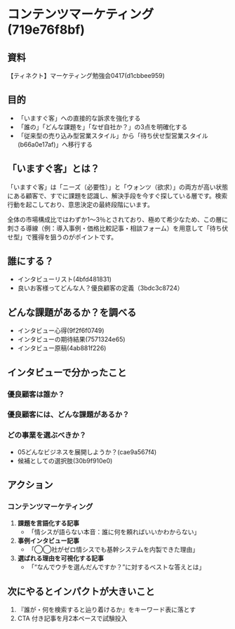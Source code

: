 # コンテンツマーケティング(719e76f8bf)
## 資料
【ティネクト】マーケティング勉強会0417(d1cbbee959)

## 目的
- 「いますぐ客」への直接的な訴求を強化する
- 「誰の」「どんな課題を」「なぜ自社か？」の3点を明確化する
- 「従来型の売り込み型営業スタイル」から「待ち伏せ型営業スタイル(b66a0e17af)」へ移行する

## 「いますぐ客」とは？
「いますぐ客」は「ニーズ（必要性）」と「ウォンツ（欲求）」の両方が高い状態にある顧客で、すでに課題を認識し、解決手段を今すぐ探している層です。検索行動を起こしており、意思決定の最終段階にいます。

全体の市場構成比ではわずか1〜3％とされており、極めて希少なため、この層に刺さる導線（例：導入事例・価格比較記事・相談フォーム）を用意して「待ち伏せ型」で獲得を狙うのがポイントです。

## 誰にする？
- インタビューリスト(4bfd481831)
- 良いお客様ってどんな人？優良顧客の定義（3bdc3c8724）

## どんな課題があるか？を調べる
- インタビュー心得(9f2f6f0749)
- インタビューの期待結果(7571324e65)
- インタビュー原稿(4ab881f226)

## インタビューで分かったこと
### 優良顧客は誰か？

### 優良顧客には、どんな課題があるか？

### どの事業を選ぶべきか？
- 05どんなビジネスを展開しようか？(cae9a567f4)
- 候補としての選択肢(30b9f910e0)

## アクション
### コンテンツマーケティング
1. **課題を言語化する記事**
   - 「情シスが語らない本音：誰に何を頼ればいいかわからない」
2. **事例インタビュー記事**
   - 「◯◯社がゼロ情シスでも基幹システムを内製できた理由」
3. **選ばれる理由を可視化する記事**
   - 「“なんでウチを選んだんですか？”に対するベストな答えとは」

## 次にやるとインパクトが大きいこと
1. 『誰が・何を検索すると辿り着けるか』をキーワード表に落とす
2. CTA 付き記事を月2本ペースで試験投入



